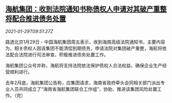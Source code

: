 <!--1611915800000-->
[海航集团：收到法院通知书称债权人申请对其破产重整 将配合推进债务处置](https://cn.reuters.com/article/hna-court-bankruptcy-0129-idCNKBS29Y12D)
------

<div><i>2021-01-29T09:51:27Z</i></div><p>路透北京1月29日 - 中国海航集团周五表示，收到海南高级法院通知书，主要内容为，相关债权人因该集团不能清偿到期债务，申请法院对集团破产重整，海航将依法配合法院进行司法审查，积极推进债务处置工作。</p><p>海航集团公众号并称，海航将支持法院依法保护债权人合法权益，确保企业生产经营顺利进行。</p><p>去年2月底，海航集团公告称，应集团请求，海南省政府牵头会同相关部门派出专业人员共同成立了“海南省海航集团联合工作组”，协助、推进该集团风险处置工作。（完）</p>
